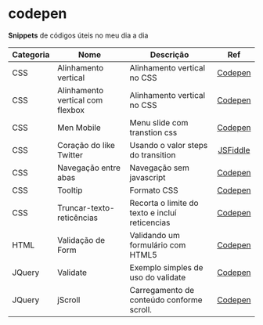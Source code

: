 # codepen
**Snippets** de códigos úteis no meu dia a dia

| Categoria | Nome | Descrição | Ref |
| --- | --- | --- | :---: |
| CSS | Alinhamento vertical | Alinhamento vertical no CSS | [Codepen](http://codepen.io/robertourias/pen/MaYpGY) |
| CSS | Alinhamento vertical com flexbox | Alinhamento vertical no CSS | [Codepen](http://codepen.io/robertourias/pen/RaNBXP) |
| CSS | Men Mobile | Menu slide com transtion css | [Codepen](http://codepen.io/robertourias/pen/KdwWoO) |
| CSS | Coração do like Twitter | Usando o valor steps do transition | [JSFiddle](http://jsfiddle.net/tableless/jk7zvh26/?utm_source=website&utm_medium=embed&utm_campaign=jk7zvh26) |
| CSS | Navegação entre abas | Navegação sem javascript | [Codepen](http://codepen.io/robertourias/pen/BoyWxv) |
| CSS | Tooltip | Formato CSS | [Codepen](http://codepen.io/robertourias/pen/ZbYejb) |
| CSS | Truncar-texto-reticências | Recorta o limite do texto e incluí reticencias | [Codepen](http://codepen.io/robertourias/pen/bVNqKZ) |
| HTML | Validação de Form | Validando um formulário com HTML5 | [Codepen](http://codepen.io/robertourias/pen/yYyMKL) |
| JQuery | Validate | Exemplo simples de uso do validate | [Codepen](http://codepen.io/robertourias/pen/vNExRd) |
| JQuery | jScroll | Carregamento de conteúdo conforme scroll. | [Codepen](http://codepen.io/robertourias/pen/pjvKoj) |
